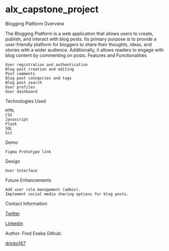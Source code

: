# alx_capstone_project

Blogging Platform
Overview

The Blogging Platform is a web application that allows users to create, publish, and interact with blog posts. Its primary purpose is to provide a user-friendly platform for bloggers to share their thoughts, ideas, and stories with a wider audience. Additionally, it allows readers to engage with blog content by commenting on posts.
Features and Functionalities

    User registration and authentication
    Blog post creation and editing
    Post comments
    Blog post categories and tags
    Blog post search
    User profiles
    User dashboard

Technologies Used

    HTML
    CSS
    Javascript
    Flask
    SQL
    Git

Demo

    Figma Prototype link

Design

    User Interface

Future Enhancements

    Add user role management (admin).
    Implement social media sharing options for blog posts.

Contact Information 

<p><a href="https://twitter.com/fred_floss"> Twitter </a></p>

<p><a href="https://linkedin.com/fred_floss"> Linkedin </a></p>

Author: Fred Eseka Github: <p><a href="https://github.com/dricko147"> dricko147 </a></p>

